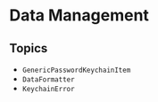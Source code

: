 # Data Management

## Topics

- ``GenericPasswordKeychainItem``
- ``DataFormatter``
- ``KeychainError``